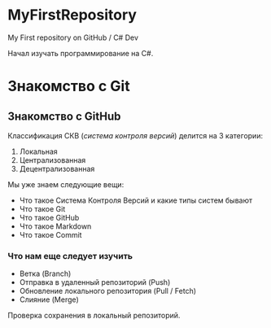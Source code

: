 # MyFirstRepository
My First repository on GitHub / C# Dev

Начал изучать программирование на С#.
# Знакомство с Git
## Знакомство с GitHub

Классификация СКВ (*система контроля версий*) делится на 3 категории:
1. Локальная
2. Централизованная
3. Децентрализованная

Мы уже знаем следующие вещи:
* Что такое Система Контроля Версий и какие типы систем бывают
* Что такое Git
* Что такое GitHub
* Что такое Markdown
* Что такое Commit 

### Что нам еще следует изучить
* Ветка (Branch)
* Отправка в удаленный репозиторий (Push)
* Обновление локального репозитория (Pull / Fetch)
* Слияние (Merge)

Проверка сохранения в локальный репозиторий.
